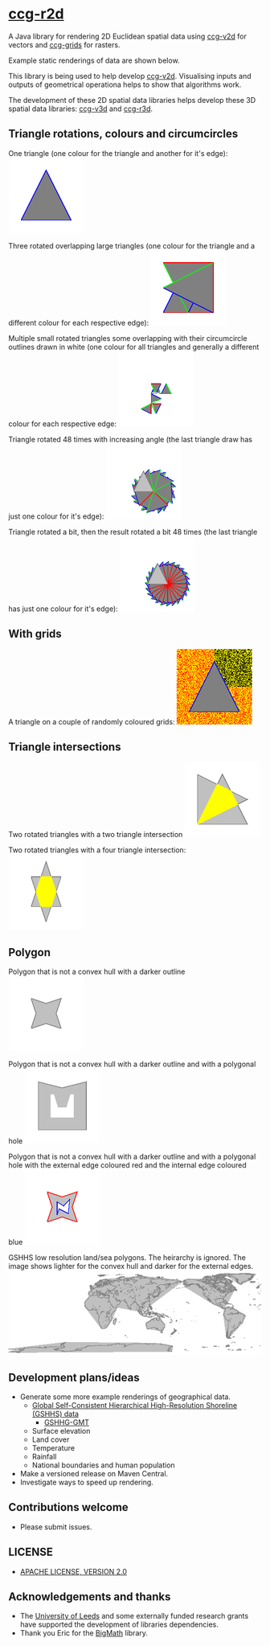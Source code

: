 # [ccg-r2d](https://github.com/agdturner/ccg-r2d)
A Java library for rendering 2D Euclidean spatial data using [ccg-v2d](https://github.com/agdturner/ccg-v2d) for vectors and [ccg-grids](https://github.com/agdturner/ccg-grids) for rasters.

Example static renderings of data are shown below.

This library is being used to help develop [ccg-v2d](https://github.com/agdturner/ccg-v2d). Visualising inputs and outputs of geometrical operationa helps to show that algorithms work.

The development of these 2D spatial data libraries helps develop these 3D spatial data libraries: [ccg-v3d](https://github.com/agdturner/ccg-v3d) and [ccg-r3d](https://github.com/agdturner/ccg-r3d).

## Triangle rotations, colours and circumcircles

One triangle (one colour for the triangle and another for it's edge):
<img alt="One triangle" src="data/output/test/test0.png" />

Three rotated overlapping large triangles (one colour for the triangle and a different colour for each respective edge):
<img alt="Three rotated overlapping large triangles" src="data/output/test/test1.png" />

Multiple small rotated triangles some overlapping with their circumcircle outlines drawn in white (one colour for all triangles and generally a different colour for each respective edge:
<img alt="Multiple small rotated triangles some overlapping with their circumcircle outlines drawn in white" src="data/output/test/test2.png" />

Triangle rotated 48 times with increasing angle (the last triangle draw has just one colour for it's edge):
<img alt="Triangle rotated 48 times with increasing angle" src="data/output/test/test3.png" />

Triangle rotated a bit, then the result rotated a bit 48 times (the last triangle has just one colour for it's edge):
<img alt="Triangle rotated a bit, then the result rotated a bit 48 times" src="data/output/test/test4.png" />

## With grids

A triangle on a couple of randomly coloured grids:
<img alt="A triangle on a couple of randomly coloured grids" src="data/output/test/test0_grid.png" />

## Triangle intersections

Two rotated triangles with a two triangle intersection
<img alt="A first rendering of a triangle on a couple of randomly coloured grids" src="data/output/test/test6.png" />

Two rotated triangles with a four triangle intersection:
<img alt="Two rotated triangles with a four triangle intersection" src="data/output/test/test7.png" />

## Polygon

Polygon that is not a convex hull with a darker outline
<img alt="Polygon that is not a convex hull with a darker outline" src="data/output/test/test_polygons0.png" />

Polygon that is not a convex hull with a darker outline and with a polygonal hole
<img alt="Polygon that is not a convex hull with a darker outline" src="data/output/test/test_polygons1.png" />

Polygon that is not a convex hull with a darker outline and with a polygonal hole with the external edge coloured red and the internal edge coloured blue
<img alt="Polygon that is not a convex hull with a darker outline and with a polygonal hole with the external edge coloured red and the internal edge coloured blue" src="data/output/test/test_polygons2.png" />

GSHHS low resolution land/sea polygons. The heirarchy is ignored. The image shows lighter for the convex hull and darker for the external edges.
<img alt="GSHHS with light gray for the convex hull and darker gray for the external edges" src="data/output/test/test_polygons3_ch.png" />

## Development plans/ideas
- Generate some more example renderings of geographical data.
  - [Global Self-Consistent Hierarchical High-Resolution Shoreline (GSHHS) data](https://www.ngdc.noaa.gov/mgg/shorelines/data/gshhg/latest/)
    - [GSHHG-GMT](https://github.com/GenericMappingTools/gshhg-gmt)
  - Surface elevation
  - Land cover
  - Temperature
  - Rainfall
  - National boundaries and human population
- Make a versioned release on Maven Central.
- Investigate ways to speed up rendering.

## Contributions welcome
- Please submit issues.

## LICENSE
- [APACHE LICENSE, VERSION 2.0](https://www.apache.org/licenses/LICENSE-2.0)

## Acknowledgements and thanks
- The [University of Leeds](http://www.leeds.ac.uk) and some externally funded research grants have supported the development of libraries dependencies.
- Thank you Eric for the [BigMath](https://github.com/eobermuhlner/big-math) library.
